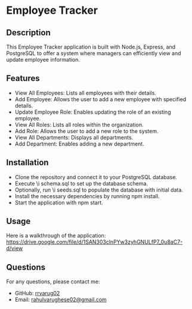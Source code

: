 # Employee Tracker

## Description

This Employee Tracker application is built with Node.js, Express, and PostgreSQL to offer a system where managers can efficiently view and update employee information.

## Features

- View All Employees: Lists all employees with their details.
- Add Employee: Allows the user to add a new employee with specified details.
- Update Employee Role: Enables updating the role of an existing employee.
- View All Roles: Lists all roles within the organization.
- Add Role: Allows the user to add a new role to the system.
- View All Departments: Displays all departments.
- Add Department: Enables adding a new department.

## Installation

- Clone the repository and connect it to your PostgreSQL database.
- Execute \i schema.sql to set up the database schema.
- Optionally, run \i seeds.sql to populate the database with initial data.
- Install the necessary dependencies by running npm install.
- Start the application with npm start.

## Usage

Here is a walkthrough of the application: https://drive.google.com/file/d/1SAN303clnPYw3zyhGNULfP7_0u8aC7-d/view 

## Questions 

For any questions, please contact me:
- GitHub: [rrvarug02](https://github.com/rrvarug02)
- Email: rahulvarughese02@gmail.com